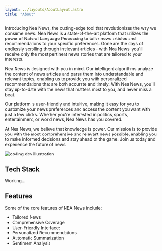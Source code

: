 ```yaml
---
layout: ../layouts/AboutLayout.astro
title: "About"
---
```


Introducing Nea News, the cutting-edge tool that revolutionizes the way we consume news. Nea News is a state-of-the-art platform that utilizes the power of Natural Language Processing to tailor news articles and recommendations to your specific preferences. Gone are the days of endlessly scrolling through irrelevant articles - with Nea News, you'll receive only the most pertinent news stories that are tailored to your interests.

Nea News is designed with you in mind. Our intelligent algorithms analyze the content of news articles and parse them into understandable and relevant topics, enabling us to provide you with personalized recommendations that are both accurate and timely. With Nea News, you'll stay up-to-date with the news that matters most to you, and never miss a beat.

Our platform is user-friendly and intuitive, making it easy for you to customize your news preferences and access the content you want with just a few clicks. Whether you're interested in politics, sports, entertainment, or world news, Nea News has you covered.

At Nea News, we believe that knowledge is power. Our mission is to provide you with the most comprehensive and relevant news possible, enabling you to make informed decisions and stay ahead of the game. Join us today and experience the future of news.

<div>
  <img src="/assets/dev.svg" class="sm:w-1/2 mx-auto" alt="coding dev illustration">
</div>

## Tech Stack

Working...

## Features

Some of the core features of NEA News include:

- Tailored News
- Comprehensive Coverage
- User-Friendly Interface:
- Personalized Recommendations
- Automatic Summarization
- Sentiment Analysis
